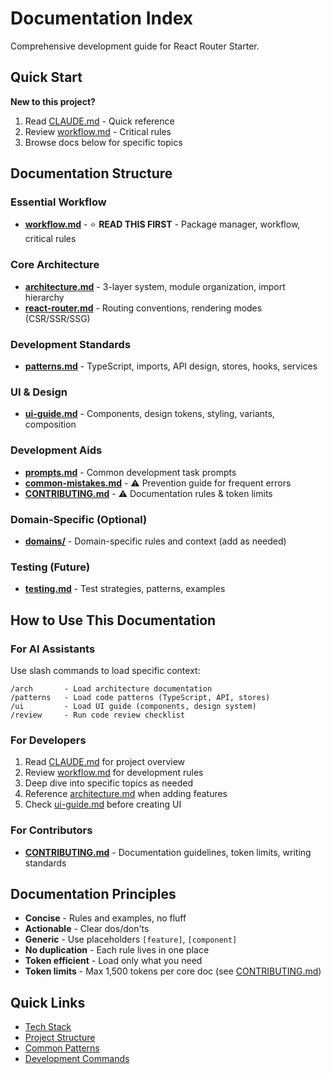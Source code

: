 # Documentation Index

Comprehensive development guide for React Router Starter.

## Quick Start

**New to this project?**
1. Read [CLAUDE.md](../CLAUDE.md) - Quick reference
2. Review [workflow.md](workflow.md) - Critical rules
3. Browse docs below for specific topics

## Documentation Structure

### Essential Workflow
- **[workflow.md](workflow.md)** - ⭐ **READ THIS FIRST** - Package manager, workflow, critical rules

### Core Architecture
- **[architecture.md](architecture.md)** - 3-layer system, module organization, import hierarchy
- **[react-router.md](react-router.md)** - Routing conventions, rendering modes (CSR/SSR/SSG)

### Development Standards
- **[patterns.md](patterns.md)** - TypeScript, imports, API design, stores, hooks, services

### UI & Design
- **[ui-guide.md](ui-guide.md)** - Components, design tokens, styling, variants, composition

### Development Aids
- **[prompts.md](prompts.md)** - Common development task prompts
- **[common-mistakes.md](common-mistakes.md)** - ⚠️ Prevention guide for frequent errors
- **[CONTRIBUTING.md](CONTRIBUTING.md)** - ⚠️ Documentation rules & token limits

### Domain-Specific (Optional)
- **[domains/](domains/)** - Domain-specific rules and context (add as needed)

### Testing (Future)
- **[testing.md](testing.md)** - Test strategies, patterns, examples

## How to Use This Documentation

### For AI Assistants
Use slash commands to load specific context:
```
/arch       - Load architecture documentation
/patterns   - Load code patterns (TypeScript, API, stores)
/ui         - Load UI guide (components, design system)
/review     - Run code review checklist
```

### For Developers
1. Read [CLAUDE.md](../CLAUDE.md) for project overview
2. Review [workflow.md](workflow.md) for development rules
3. Deep dive into specific topics as needed
4. Reference [architecture.md](architecture.md) when adding features
5. Check [ui-guide.md](ui-guide.md) before creating UI

### For Contributors
- **[CONTRIBUTING.md](CONTRIBUTING.md)** - Documentation guidelines, token limits, writing standards

## Documentation Principles

- **Concise** - Rules and examples, no fluff
- **Actionable** - Clear dos/don'ts
- **Generic** - Use placeholders `[feature]`, `[component]`
- **No duplication** - Each rule lives in one place
- **Token efficient** - Load only what you need
- **Token limits** - Max 1,500 tokens per core doc (see [CONTRIBUTING.md](CONTRIBUTING.md))

## Quick Links

- [Tech Stack](../README.md#technology-stack)
- [Project Structure](architecture.md#directory-structure)
- [Common Patterns](../CLAUDE.md#common-patterns)
- [Development Commands](../CLAUDE.md#quick-commands)
